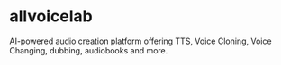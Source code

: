 # allvoicelab
AI-powered audio creation platform offering TTS, Voice Cloning, Voice Changing, dubbing, audiobooks and more.

